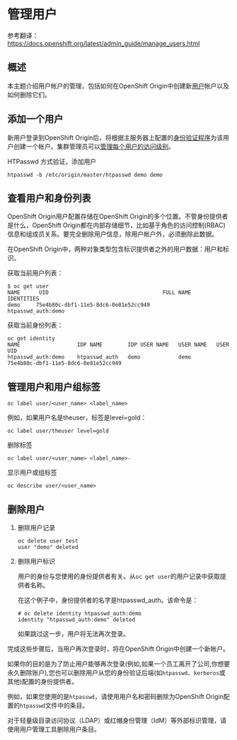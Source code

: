 # 管理用户

参考翻译：https://docs.openshift.org/latest/admin_guide/manage_users.html

##  概述

本主题介绍用户帐户的管理，包括如何在OpenShift Origin中创建新[用户](https://docs.openshift.org/latest/architecture/core_concepts/projects_and_users.html#architecture-core-concepts-projects-and-users)帐户以及如何删除它们。

## 添加一个用户

新用户登录到OpenShift Origin后，将根据主服务器上配置的[身份验证程序](https://docs.openshift.org/latest/install_config/configuring_authentication.html#identity-providers)为该用户创建一个帐户。集群管理员可以[管理每个用户的访问级别](https://docs.openshift.org/latest/admin_guide/manage_authorization_policy.html#admin-guide-manage-authorization-policy)。

HTPasswd 方式验证，添加用户

```
htpasswd -b /etc/origin/master/htpasswd demo demo
```

## 查看用户和身份列表

OpenShift Origin用户配置存储在OpenShift Origin的多个位置。不管身份提供者是什么，OpenShift Origin都在内部存储细节，比如基于角色的访问控制(RBAC)信息和组成员关系。要完全删除用户信息，除用户帐户外，必须删除此数据。

在OpenShift Origin中，两种对象类型包含标识提供者之外的用户数据：用户和标识。

获取当前用户列表：

```
$ oc get user
NAME      UID                                    FULL NAME   IDENTITIES
demo     75e4b80c-dbf1-11e5-8dc6-0e81e52cc949               htpasswd_auth:demo
```

获取当前身份列表：

```
oc get identity
NAME                  IDP NAME        IDP USER NAME   USER NAME   USER UID
htpasswd_auth:demo    htpasswd_auth   demo            demo        75e4b80c-dbf1-11e5-8dc6-0e81e52cc949
```

## 管理用户和用户组标签

```
oc label user/<user_name> <label_name>
```

例如，如果用户名是theuser，标签是level=gold：

```
oc label user/theuser level=gold
```

删除标签

```
oc label user/<user_name> <label_name>-
```

显示用户或组标签

```
oc describe user/<user_name>
```

## 删除用户

1. 删除用户记录

	```
	oc delete user test
	user "demo" deleted
	```
2. 删除用户标识

	用户的身份与您使用的身份提供者有关。从`oc get user`的用户记录中获取提供者名称。
	
	在这个例子中，身份提供者的名字是htpasswd_auth。该命令是：

	```
	# oc delete identity htpasswd_auth:demo
	identity "htpasswd_auth:demo" deleted
	```

	如果跳过这一步，用户将无法再次登录。

完成这些步骤后，当用户再次登录时，将在OpenShift Origin中创建一个新帐户。

如果你的目的是为了防止用户能够再次登录(例如,如果一个员工离开了公司,你想要永久删除账户),您也可以删除用户从您的身份验证后端(如`htpasswd`、`kerberos`或其他)配置的身份提供者。

例如，如果您使用的是`htpasswd`，请使用用户名和密码删除为OpenShift Origin配置的`htpasswd`文件中的条目。

对于轻量级目录访问协议（LDAP）或红帽身份管理（IdM）等外部标识管理，请使用用户管理工具删除用户条目。